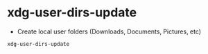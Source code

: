 # xdg-user-dirs-update

- Create local user folders (Downloads, Documents, Pictures, etc)

```shell
xdg-user-dirs-update
```
